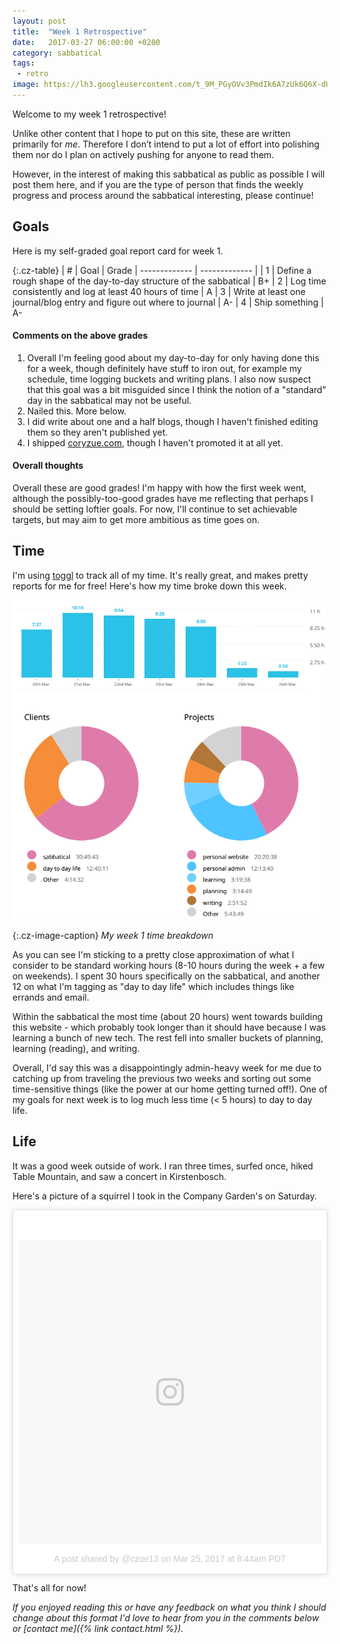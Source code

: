 ```yaml
---
layout: post
title:  "Week 1 Retrospective"
date:   2017-03-27 06:00:00 +0200
category: sabbatical
tags:
 - retro
image: https://lh3.googleusercontent.com/t_9M_PGyOVv3PmdIk6A7zUk6Q6X-dU8W-VFmosmZRJaYcgH7e92kUrnMgd7Y3q6wWyq8duuFrqKpHVwOM9o9PGxB7zkYhfwy4qvfH7j_VXhoLW29upNnNLnv65fko2oFeZSDzWEom-RunHcGCRb_o5F-tVR4GAHFZ28rtKrVm6BKB5jGkTP1Emtj5R6dJb2sXCUxUaSijHY-ob6OJ55vv6p-3Y3WQPRjvGVte1bXIG3IVt4WLYmiv9rfzE2i3-9oFPxGI2dSQRR7dYCnmZubvlaB0AcQjqO8xW3G9hI1EEly395-pJw0kSfZKVZ4cXNOr9Cn5ccvOrW7i6XzWv1s1FUA5DzXwuVvRWllwMQ8zsbve6zAoNyg1VpXR5tt2S40P5OcRG2_SK8nxNF0igyMHI35IOixCFJm4lCdR2kLRrjVv5FO8tzQ4j34la9RwAWaN3Tig1Or95iI00Ul0lV5T6AwvacW1kmaVoOFpoh8F2bt7y4lE_10Q8tCqDmyrFAGdJCG2Qb9HG_aHtJHrAv7zuZHBrQLHckaysUpRDXggPYttPP-7D2PNohMZs3azYsdfBryGpA27mHCY4ulnr1lYh-6Mxffq4fcLtVun9_lFirVV-Y6t4snMSYKPUcn0GNEkaUNTPz_amO11wkHVDkgNcYz9R-0WJ1l1-wVXqc1hvc=w1234-h925-no
---
```

Welcome to my week 1 retrospective!

Unlike other content that I hope to put on this site, these are written primarily for *me*.
Therefore I don’t intend to put a lot of effort into polishing them nor do I plan on actively pushing for anyone
to read them.

However, in the interest of making this sabbatical as public as possible I will post them here, and
if you are the type of person that finds the weekly progress and process around the sabbatical interesting,
please continue!

## Goals

Here is my self-graded goal report card for week 1.

{:.cz-table}
| # | Goal  | Grade
| ------------- | ------------- |
| 1 | Define a rough shape of the day-to-day structure of the sabbatical  | B+
| 2 | Log time consistently and log at least 40 hours of time  | A
| 3 | Write at least one journal/blog entry and figure out where to journal | A-
| 4 | Ship something | A-

#### Comments on the above grades

1. Overall I'm feeling good about my day-to-day for only having done this for a week, though definitely have stuff to iron out, for example my schedule, time logging buckets and writing plans. I also now suspect that this goal was a bit misguided since I think the notion of a "standard" day in the sabbatical may not be useful.
2. Nailed this. More below.
3. I did write about one and a half blogs, though I haven't finished editing them so they aren't published yet.
4. I shipped [coryzue.com](http://www.coryzue.com), though I haven't promoted it at all yet.

#### Overall thoughts

Overall these are good grades!
I'm happy with how the first week went, although the possibly-too-good grades have me reflecting that perhaps I should be setting loftier goals.
For now, I'll continue to set achievable targets, but may aim to get more ambitious as time goes on.

## Time

I'm using [toggl](https://toggl.com/) to track all of my time.
It's really great, and makes pretty reports for me for free!
Here's how my time broke down this week.

![Week 1 time breakdown](/images/week-1/week-1-time.png)

{:.cz-image-caption}
*My week 1 time breakdown*

As you can see I'm sticking to a pretty close approximation of what I consider to be standard working hours
(8-10 hours during the week + a few on weekends).
I spent 30 hours specifically on the sabbatical, and another 12 on what I'm tagging as "day to day life"
which includes things like errands and email.

Within the sabbatical the most time (about 20 hours) went towards building this website -
which probably took longer than it should have because I was learning a bunch of new tech.
The rest fell into smaller buckets of planning, learning (reading), and writing.

Overall, I'd say this was a disappointingly admin-heavy week for me due to catching up from traveling
the previous two weeks and sorting out some time-sensitive things (like the power at our home getting turned off!).
One of my goals for next week is to log much less time (< 5 hours) to day to day life.

## Life

It was a good week outside of work. I ran three times, surfed once, hiked Table Mountain, and saw a concert in Kirstenbosch.

Here's a picture of a squirrel I took in the Company Garden's on Saturday.

<blockquote class="instagram-media" data-instgrm-version="7" style=" background:#FFF; border:0; border-radius:3px; box-shadow:0 0 1px 0 rgba(0,0,0,0.5),0 1px 10px 0 rgba(0,0,0,0.15); margin: 1px; max-width:658px; padding:0; width:99.375%; width:-webkit-calc(100% - 2px); width:calc(100% - 2px);"><div style="padding:8px;"> <div style=" background:#F8F8F8; line-height:0; margin-top:40px; padding:50.0% 0; text-align:center; width:100%;"> <div style=" background:url(data:image/png;base64,iVBORw0KGgoAAAANSUhEUgAAACwAAAAsCAMAAAApWqozAAAABGdBTUEAALGPC/xhBQAAAAFzUkdCAK7OHOkAAAAMUExURczMzPf399fX1+bm5mzY9AMAAADiSURBVDjLvZXbEsMgCES5/P8/t9FuRVCRmU73JWlzosgSIIZURCjo/ad+EQJJB4Hv8BFt+IDpQoCx1wjOSBFhh2XssxEIYn3ulI/6MNReE07UIWJEv8UEOWDS88LY97kqyTliJKKtuYBbruAyVh5wOHiXmpi5we58Ek028czwyuQdLKPG1Bkb4NnM+VeAnfHqn1k4+GPT6uGQcvu2h2OVuIf/gWUFyy8OWEpdyZSa3aVCqpVoVvzZZ2VTnn2wU8qzVjDDetO90GSy9mVLqtgYSy231MxrY6I2gGqjrTY0L8fxCxfCBbhWrsYYAAAAAElFTkSuQmCC); display:block; height:44px; margin:0 auto -44px; position:relative; top:-22px; width:44px;"></div></div><p style=" color:#c9c8cd; font-family:Arial,sans-serif; font-size:14px; line-height:17px; margin-bottom:0; margin-top:8px; overflow:hidden; padding:8px 0 7px; text-align:center; text-overflow:ellipsis; white-space:nowrap;"><a href="https://www.instagram.com/p/BSEQwgwgohC/" style=" color:#c9c8cd; font-family:Arial,sans-serif; font-size:14px; font-style:normal; font-weight:normal; line-height:17px; text-decoration:none;" target="_blank">A post shared by @czue13</a> on <time style=" font-family:Arial,sans-serif; font-size:14px; line-height:17px;" datetime="2017-03-25T15:44:44+00:00">Mar 25, 2017 at 8:44am PDT</time></p></div></blockquote>
<script async defer src="//platform.instagram.com/en_US/embeds.js"></script>


That's all for now!

*If you enjoyed reading this or have any feedback on what you think I should change about this format I'd love to hear from you
in the comments below or [contact me]({% link contact.html %}).*

